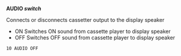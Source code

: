 **AUDIO *switch***

Connects or disconnects cassetter output to the display speaker

- ON  Switches ON sound from cassette player to display speaker
- OFF Switches OFF sound from cassette player to display speaker

```ecb2
10 AUDIO OFF
```